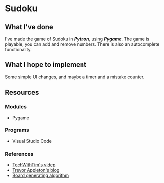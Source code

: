 # Sudoku

## What I've done
I've made the game of Sudoku in ***Python***, using ***Pygame***. The game is playable, you can add and remove numbers. There is also an autocomplete functionality.

## What I hope to implement
Some simple UI changes, and maybe a timer and a mistake counter.

## Resources
### Modules
* Pygame

### Programs
* Visual Studio Code

### References
* [TechWithTim's videp](https://techwithtim.net/tutorials/python-programming/sudoku-solver-backtracking/)
* [Trevor Appleton's blog](http://trevorappleton.blogspot.com/2013/10/guide-to-creating-sudoku-solver-using.html)
* [Board generating algorithm](https://www.101computing.net/sudoku-generator-algorithm/)
